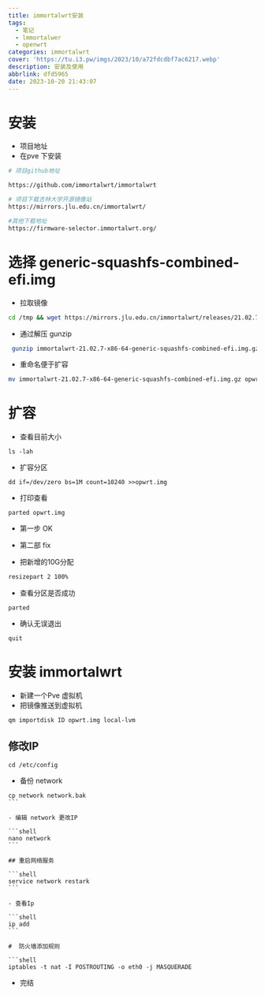 ```yaml
---
title: immortalwrt安装
tags:
  - 笔记
  - lmmortalwer
  - openwrt
categories: immortalwrt
cover: 'https://tu.i3.pw/imgs/2023/10/a72fdcdbf7ac6217.webp'
description: 安装及使用
abbrlink: dfd5965
date: 2023-10-20 21:43:07
---
```


# 安装

- 项目地址
- 在pve 下安装

```bash
# 项目github地址

https://github.com/immortalwrt/immortalwrt

# 项目下载吉林大学开源镜像站
https://mirrors.jlu.edu.cn/immortalwrt/

#其他下载地址
https://firmware-selector.immortalwrt.org/
```

# 选择 generic-squashfs-combined-efi.img
 
 - 拉取镜像
 
 ```bash
 cd /tmp && wget https://mirrors.jlu.edu.cn/immortalwrt/releases/21.02.7/targets/x86/64/immortalwrt-21.02.7-x86-64-generic-squashfs-combined-efi.img.gz
```

- 通过解压 gunzip

```bash
 gunzip immortalwrt-21.02.7-x86-64-generic-squashfs-combined-efi.img.gz
 ```
 
- 重命名便于扩容

```bash
mv immortalwrt-21.02.7-x86-64-generic-squashfs-combined-efi.img.gz opwrt.ing
```

# 扩容

- 查看目前大小

```shell
ls -lah
```

- 扩容分区

```shell
dd if=/dev/zero bs=1M count=10240 >>opwrt.img
```

- 打印查看

```shell
parted opwrt.img
```

- 第一步 OK  
- 第二部 fix

- 把新增的10G分配

```bash
resizepart 2 100%
```

- 查看分区是否成功

```shell
parted
```

- 确认无误退出

```shell
quit
```

# 安装 immortalwrt

- 新建一个Pve 虚拟机
- 把镜像推送到虚拟机

```shell
qm importdisk ID opwrt.img local-lvm
```

## 修改IP

```shell
cd /etc/config
```

- 备份 network

````shell
cp network network.bak
```

- 编辑 network 更改IP

```shell
nano network
```

## 重启网络服务

```shell
service network restark
```

- 查看Ip

```shell
ip add 
```

#  防火墙添加规则

```shell
iptables -t nat -I POSTROUTING -o eth0 -j MASQUERADE
````

- 完结